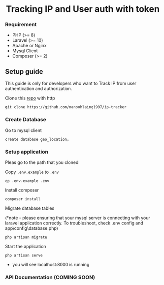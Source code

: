 <h1 align="center"> Tracking IP and User auth with token </h1>

### Requirement

- PHP (>= 8)
- Laravel (>= 10)
- Apache or Nginx
- Mysql Client
- Composer (>= 2)

## Setup guide

This guide is only for developers who want to Track IP from user authentication and authorization.

Clone this [repo](https://github.com/nanoohlaing1997/ip-tracker) with http

```
git clone https://github.com/nanoohlaing1997/ip-tracker
```

### Create Database

Go to mysql client
```
create database geo_location;
```

### Setup application

Pleas go to the path that you cloned

Copy `.env.example` to `.env`

```
cp .env.example .env
```

Install composer
```
composer install
```
Migrate database tables

(*note - please ensuring that your mysql server is connecting with your laravel application correctly. To troubleshoot, check .env config and app\config\database.php)
```
php artisan migrate
```
Start the application
```
php artisan serve
```
- you will see localhost:8000 is running


### API Documentation (COMING SOON)


